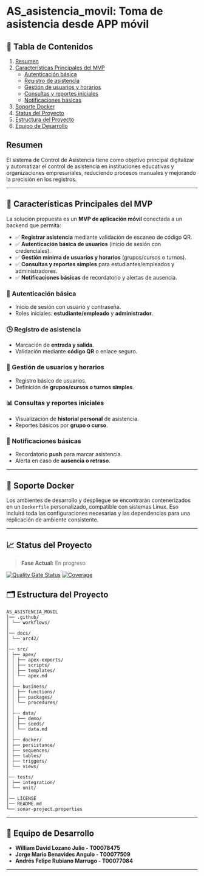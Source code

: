 # AS_asistencia_movil: Toma de asistencia desde APP móvil

## 📑 Tabla de Contenidos
1. [Resumen](#resumen)  
2. [Características Principales del MVP](#-características-principales-del-mvp)  
   - [Autenticación básica](#-autenticación-básica)  
   - [Registro de asistencia](#-registro-de-asistencia)  
   - [Gestión de usuarios y horarios](#-gestión-de-usuarios-y-horarios)  
   - [Consultas y reportes iniciales](#-consultas-y-reportes-iniciales)  
   - [Notificaciones básicas](#-notificaciones-básicas)  
3. [Soporte Docker](#-soporte-docker)  
4. [Status del Proyecto](#-status-del-proyecto)  
5. [Estructura del Proyecto](#-estructura-del-proyecto)  
6. [Equipo de Desarrollo](#-equipo-de-desarrollo)  

## Resumen

El sistema de Control de Asistencia tiene como objetivo principal digitalizar y automatizar el control de asistencia en instituciones educativas y organizaciones empresariales, reduciendo procesos manuales y mejorando la precisión en los registros.

---

## 🚦 Características Principales del MVP

La solución propuesta es un **MVP de aplicación móvil** conectada a un backend que permita:

- ✅ **Registrar asistencia** mediante validación de escaneo de código QR.  
- ✅ **Autenticación básica de usuarios** (inicio de sesión con credenciales).  
- ✅ **Gestión mínima de usuarios y horarios** (grupos/cursos o turnos).  
- ✅ **Consultas y reportes simples** para estudiantes/empleados y administradores.  
- ✅ **Notificaciones básicas** de recordatorio y alertas de ausencia.  

### 🔑 Autenticación básica

- Inicio de sesión con usuario y contraseña.  
- Roles iniciales: **estudiante/empleado** y **administrador**.  

### 🕒 Registro de asistencia

- Marcación de **entrada y salida**.  
- Validación mediante **código QR** o enlace seguro.  

### 👥 Gestión de usuarios y horarios

- Registro básico de usuarios.  
- Definición de **grupos/cursos o turnos simples**.  

### 📊 Consultas y reportes iniciales

- Visualización de **historial personal** de asistencia.  
- Reportes básicos por **grupo o curso**.  

### 🔔 Notificaciones básicas

- Recordatorio **push** para marcar asistencia.  
- Alerta en caso de **ausencia o retraso**.

---

## 🚀 Soporte Docker

Los ambientes de desarrollo y despliegue se encontrarán contenerizados en un `Dockerfile` personalizado, compatible con sistemas Linux. Eso incluirá toda las configuraciones necesarias y las dependencias para una replicación de ambiente consistente.

---

## 📈 Status del Proyecto

> **Fase Actual:** En progreso

[![Quality Gate Status](https://sonarcloud.io/api/project_badges/measure?project=ISCODEVUTB_PublicTransitAgency&metric=alert_status)](https://sonarcloud.io/summary/new_code?id=ISCODEVUTB_PublicTransitAgency)
[![Coverage](https://sonarcloud.io/api/project_badges/measure?project=ISCODEVUTB_PublicTransitAgency&metric=coverage)](https://sonarcloud.io/summary/new_code?id=ISCODEVUTB_PublicTransitAgency)

## 🗂️ Estructura del Proyecto

```
AS_ASISTENCIA_MOVIL
│── .github/
│ └── workflows/
│
│── docs/
│ └── arc42/
│
│── src/
│ ├── apex/
│ │ ├── apex-exports/
│ │ ├── scripts/
│ │ ├── templates/
│ │ └── apex.md
│ │
│ ├── business/
│ │ ├── functions/
│ │ ├── packages/
│ │ └── procedures/
│ │
│ ├── data/
│ │ ├── demo/
│ │ ├── seeds/
│ │ └── data.md
│ │
│ ├── docker/
│ ├── persistance/
│ ├── sequences/
│ ├── tables/
│ ├── triggers/
│ └── views/
│
│── tests/
│ ├── integration/
│ └── unit/
│
│── LICENSE
│── README.md
└── sonar-project.properties
```

---

## 👥 Equipo de Desarrollo

- **William David Lozano Julio - T00078475** 
- **Jorge Mario Benavides Angulo - T00077509**
- **Andrés Felipe Rubiano Marrugo - T00077084**

---
